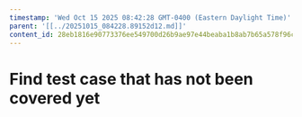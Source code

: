 ```yaml
---
timestamp: 'Wed Oct 15 2025 08:42:28 GMT-0400 (Eastern Daylight Time)'
parent: '[[../20251015_084228.89152d12.md]]'
content_id: 28eb1816e90773376ee549700d26b9ae97e44beaba1b8ab7b65a578f96c7e062
---
```


# Find test case that has not been covered yet
